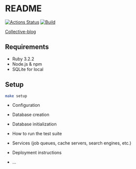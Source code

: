 # README
[![Actions Status](https://github.com/Diopus/rails-project-64/actions/workflows/hexlet-check.yml/badge.svg)](https://github.com/Diopus/rails-project-64/actions) [![Build](https://github.com/Diopus/rails-project-64/actions/workflows/build.yml/badge.svg)](https://github.com/Diopus/rails-project-64/actions/workflows/build.yml)

[Collective-blog](https://collective-blog.onrender.com/)

## Requirements

* Ruby 3.2.2
* Node.js & npm
* SQLite for local

## Setup

```bash
make setup
```

* Configuration

* Database creation

* Database initialization

* How to run the test suite

* Services (job queues, cache servers, search engines, etc.)

* Deployment instructions

* ...
